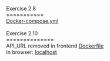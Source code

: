 Exercise 2.8
<BR>===========
<BR>[Docker-compose.yml](https://github.com/rparkkon/devops/blob/master/part2/e8/docker-compose.yml)
<BR>
<BR>Exercise 2.10
<BR>==============
<BR>API_URL removed in frontend [Dockerfile](https://github.com/rparkkon/devops/blob/master/part2/e8/front/Dockerfile)
<BR>In browser: [localhost](https://github.com/rparkkon/devops/blob/master/part2/e8/ex210.png)
